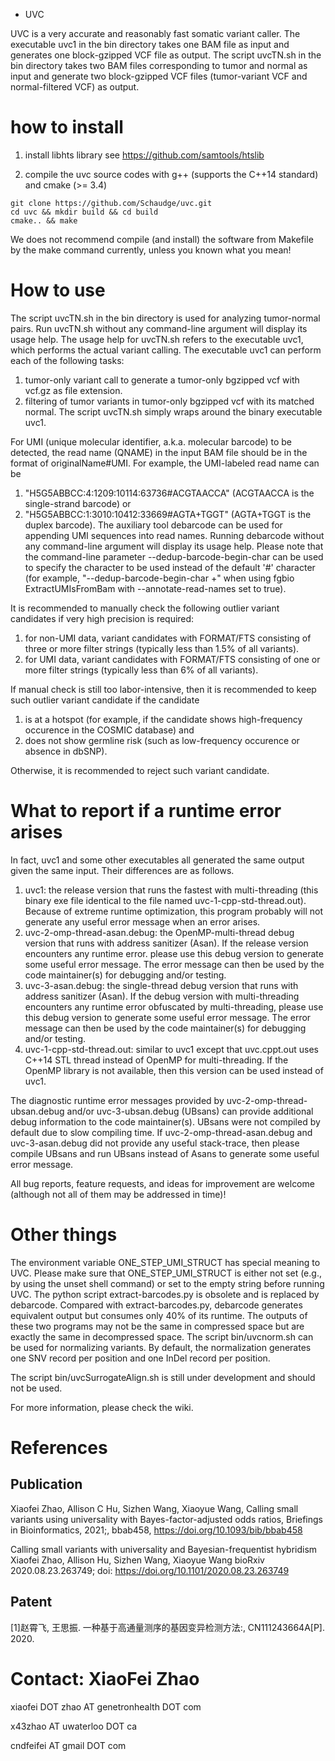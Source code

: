 * UVC

UVC is a very accurate and reasonably fast somatic variant caller.
The executable uvc1 in the bin directory takes one BAM file as input and generates one block-gzipped VCF file as output.
The script uvcTN.sh in the bin directory takes two BAM files corresponding to tumor and normal as input and generate two block-gzipped VCF files (tumor-variant VCF and normal-filtered VCF) as output.

# how to install
1. install libhts library
see https://github.com/samtools/htslib

2. compile the uvc source codes with g++ (supports the C++14 standard) and cmake (>= 3.4)
```
git clone https://github.com/Schaudge/uvc.git 
cd uvc && mkdir build && cd build
cmake.. && make
```
We does not recommend compile (and install) the software from Makefile by the make command currently, unless you known what you mean!

# How to use

The script uvcTN.sh in the bin directory is used for analyzing tumor-normal pairs.
Run uvcTN.sh without any command-line argument will display its usage help.
The usage help for uvcTN.sh refers to the executable uvc1, which performs the actual variant calling.
The executable uvc1 can perform each of the following tasks:
 1. tumor-only variant call to generate a tumor-only bgzipped vcf with vcf.gz as file extension.
 2. filtering of tumor variants in tumor-only bgzipped vcf with its matched normal.
The script uvcTN.sh simply wraps around the binary executable uvc1.

For UMI (unique molecular identifier, a.k.a. molecular barcode) to be detected, the read name (QNAME) in the input BAM file should be in the format of originalName#UMI.
For example, the UMI-labeled read name can be
 1. "H5G5ABBCC:4:1209:10114:63736#ACGTAACCA" (ACGTAACCA is the single-strand barcode) or 
 2. "H5G5ABBCC:1:3010:10412:33669#AGTA+TGGT" (AGTA+TGGT is the duplex barcode).
The auxiliary tool debarcode can be used for appending UMI sequences into read names.
Running debarcode without any command-line argument will display its usage help.
Please note that the command-line parameter --dedup-barcode-begin-char can be used to specify the character to be used instead of the default '#' character (for example, "--dedup-barcode-begin-char +" when using fgbio ExtractUMIsFromBam with --annotate-read-names set to true). 


It is recommended to manually check the following outlier variant candidates if very high precision is required:
 1. for non-UMI data, variant candidates with FORMAT/FTS consisting of three or more filter strings (typically less than 1.5% of all variants).
 2. for UMI data, variant candidates with FORMAT/FTS consisting of one or more filter strings (typically less than 6% of all variants).

If manual check is still too labor-intensive, then it is recommended to keep such outlier variant candidate if the candidate
 1. is at a hotspot (for example, if the candidate shows high-frequency occurence in the COSMIC database) and
 2. does not show germline risk (such as low-frequency occurence or absence in dbSNP).

Otherwise, it is recommended to reject such variant candidate.

# What to report if a runtime error arises

In fact, uvc1 and some other executables all generated the same output given the same input. Their differences are as follows.
 1. uvc1: the release version that runs the fastest with multi-threading (this binary exe file identical to the file named uvc-1-cpp-std-thread.out). 
    Because of extreme runtime optimization, this program probably will not generate any useful error message when an error arises.
 2. uvc-2-omp-thread-asan.debug: the OpenMP-multi-thread debug version that runs with address sanitizer (Asan). 
    If the release version encounters any runtime error. please use this debug version to generate some useful error message. 
    The error message can then be used by the code maintainer(s) for debugging and/or testing. 
 3. uvc-3-asan.debug: the single-thread debug version that runs with address sanitizer (Asan). 
    If the debug version with multi-threading encounters any runtime error obfuscated by multi-threading, please use this debug version to generate some useful error message. 
    The error message can then be used by the code maintainer(s) for debugging and/or testing. 
 4. uvc-1-cpp-std-thread.out: similar to uvc1 except that uvc.cppt.out uses C++14 STL thread instead of OpenMP for multi-threading. 
    If the OpenMP library is not available, then this version can be used instead of uvc1. 

The diagnostic runtime error messages provided by uvc-2-omp-thread-ubsan.debug and/or uvc-3-ubsan.debug (UBsans) can provide additional debug information to the code maintainer(s). 
UBsans were not compiled by default due to slow compiling time. 
If uvc-2-omp-thread-asan.debug and uvc-3-asan.debug did not provide any useful stack-trace, then please compile UBsans and run UBsans instead of Asans to generate some useful error message. 

All bug reports, feature requests, and ideas for improvement are welcome (although not all of them may be addressed in time)!

# Other things

The environment variable ONE_STEP_UMI_STRUCT has special meaning to UVC.
Please make sure that ONE_STEP_UMI_STRUCT is either not set (e.g., by using the unset shell command) or set to the empty string before running UVC.
The python script extract-barcodes.py is obsolete and is replaced by debarcode.
Compared with extract-barcodes.py, debarcode generates equivalent output but consumes only 40% of its runtime.
The outputs of these two programs may not be the same in compressed space but are exactly the same in decompressed space.
The script bin/uvcnorm.sh can be used for normalizing variants.
By default, the normalization generates one SNV record per position and one InDel record per position.

The script bin/uvcSurrogateAlign.sh is still under development and should not be used.

For more information, please check the wiki.

# References

## Publication

Xiaofei Zhao, Allison C Hu, Sizhen Wang, Xiaoyue Wang, Calling small variants using universality with Bayes-factor-adjusted odds ratios, Briefings in Bioinformatics, 2021;, bbab458, https://doi.org/10.1093/bib/bbab458

Calling small variants with universality and Bayesian-frequentist hybridism
Xiaofei Zhao, Allison Hu, Sizhen Wang, Xiaoyue Wang
bioRxiv 2020.08.23.263749; doi: https://doi.org/10.1101/2020.08.23.263749

## Patent

[1]赵霄飞, 王思振. 一种基于高通量测序的基因变异检测方法:, CN111243664A[P]. 2020.

# Contact: XiaoFei Zhao

xiaofei DOT zhao AT genetronhealth DOT com

x43zhao AT uwaterloo DOT ca

cndfeifei AT gmail DOT com 

